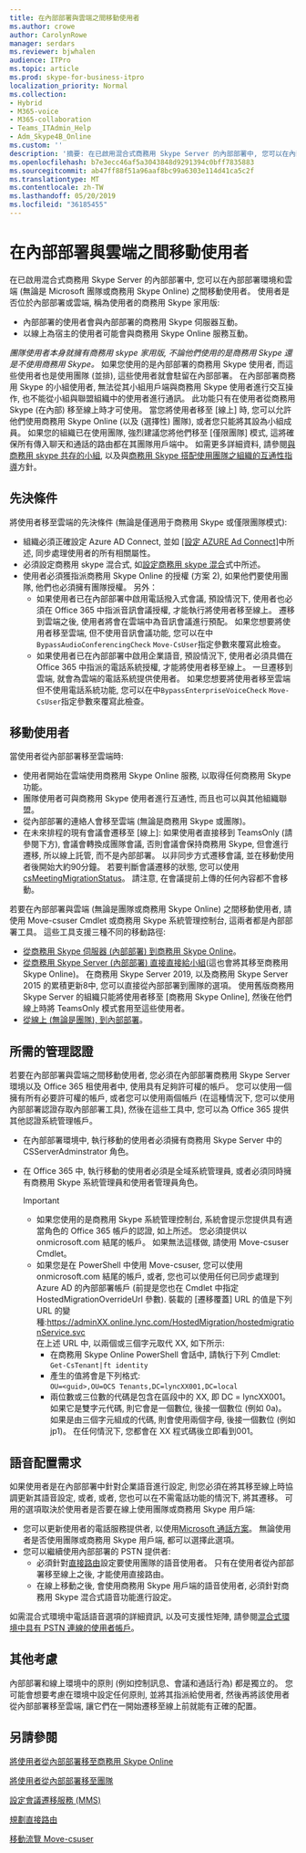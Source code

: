 ```yaml
---
title: 在內部部署與雲端之間移動使用者
ms.author: crowe
author: CarolynRowe
manager: serdars
ms.reviewer: bjwhalen
audience: ITPro
ms.topic: article
ms.prod: skype-for-business-itpro
localization_priority: Normal
ms.collection:
- Hybrid
- M365-voice
- M365-collaboration
- Teams_ITAdmin_Help
- Adm_Skype4B_Online
ms.custom: ''
description: '摘要: 在已啟用混合式商務用 Skype Server 的內部部署中, 您可以在內部部署環境和雲端 (無論是 Microsoft 團隊或商務用 Skype Online) 之間移動使用者。'
ms.openlocfilehash: b7e3ecc46af5a3043848d9291394c0bff7835883
ms.sourcegitcommit: ab47ff88f51a96aaf8bc99a6303e114d41ca5c2f
ms.translationtype: MT
ms.contentlocale: zh-TW
ms.lasthandoff: 05/20/2019
ms.locfileid: "36185455"
---
```

# <a name="move-users-between-on-premises-and-cloud"></a>在內部部署與雲端之間移動使用者

在已啟用混合式商務用 Skype Server 的內部部署中, 您可以在內部部署環境和雲端 (無論是 Microsoft 團隊或商務用 Skype Online) 之間移動使用者。 使用者是否位於內部部署或雲端, 稱為使用者的商務用 Skype 家用版:

- 內部部署的使用者會與內部部署的商務用 Skype 伺服器互動。
- 以線上為宿主的使用者可能會與商務用 Skype Online 服務互動。

*團隊使用者本身就擁有商務用 skype 家用版, 不論他們使用的是商務用 Skype 還是不使用商務用 Skype。* 如果您使用的是內部部署的商務用 Skype 使用者, 而這些使用者也是使用團隊 (並排), 這些使用者就會駐留在內部部署。 在內部部署商務用 Skype 的小組使用者, 無法從其小組用戶端與商務用 Skype 使用者進行交互操作, 也不能從小組與聯盟組織中的使用者進行通訊。 此功能只有在使用者從商務用 Skype (在內部) 移至線上時才可使用。 當您將使用者移至 [線上] 時, 您可以允許他們使用商務用 Skype Online (以及 (選擇性) 團隊), 或者您只能將其設為小組成員。 如果您的組織已在使用團隊, 強烈建議您將他們移至 [僅限團隊] 模式, 這將確保所有傳入聊天和通話的路由都在其團隊用戶端中。 如需更多詳細資料, 請參閱[與商務用 skype 共存的小組](/microsoftteams/coexistence-chat-calls-presence), 以及與[商務用 Skype 搭配使用團隊之組織的互通性指導](/microsoftteams/migration-interop-guidance-for-teams-with-skype)方針。

## <a name="prerequisites"></a>先決條件

將使用者移至雲端的先決條件 (無論是僅適用于商務用 Skype 或僅限團隊模式):

- 組織必須正確設定 Azure AD Connect, 並如 [[設定 AZURE Ad Connect]](configure-azure-ad-connect.md)中所述, 同步處理使用者的所有相關屬性。
- 必須設定商務用 skype 混合式, 如[設定商務用 skype 混合](configure-federation-with-skype-for-business-online.md)式中所述。
- 使用者必須獲指派商務用 Skype Online 的授權 (方案 2), 如果他們要使用團隊, 他們也必須擁有團隊授權。  另外：
    - 如果使用者已在內部部署中啟用電話撥入式會議, 預設情況下, 使用者也必須在 Office 365 中指派音訊會議授權, 才能執行將使用者移至線上。 遷移到雲端之後, 使用者將會在雲端中為音訊會議進行預配。 如果您想要將使用者移至雲端, 但不使用音訊會議功能, 您可以在中`BypassAudioConferencingCheck` `Move-CsUser`指定參數來覆寫此檢查。
    - 如果使用者已在內部部署中啟用企業語音, 預設情況下, 使用者必須具備在 Office 365 中指派的電話系統授權, 才能將使用者移至線上。 一旦遷移到雲端, 就會為雲端的電話系統提供使用者。 如果您想要將使用者移至雲端但不使用電話系統功能, 您可以在中`BypassEnterpriseVoiceCheck` `Move-CsUser`指定參數來覆寫此檢查。


## <a name="moving-users"></a>移動使用者

當使用者從內部部署移至雲端時:

- 使用者開始在雲端使用商務用 Skype Online 服務, 以取得任何商務用 Skype 功能。
- 團隊使用者可與商務用 Skype 使用者進行互通性, 而且也可以與其他組織聯盟。
- 從內部部署的連絡人會移至雲端 (無論是商務用 Skype 或團隊)。
- 在未來排程的現有會議會遷移至 [線上]: 如果使用者直接移到 TeamsOnly (請參閱下方), 會議會轉換成團隊會議, 否則會議會保持商務用 Skype, 但會進行遷移, 所以線上託管, 而不是內部部署。  以非同步方式遷移會議, 並在移動使用者後開始大約90分鐘。  若要判斷會議遷移的狀態, 您可以使用[csMeetingMigrationStatus](../../SfbOnline/audio-conferencing-in-office-365/setting-up-the-meeting-migration-service-mms.md#managing-mms)。 請注意, 在會議提前上傳的任何內容都不會移動。

若要在內部部署與雲端 (無論是團隊或商務用 Skype Online) 之間移動使用者, 請使用 Move-csuser Cmdlet 或商務用 Skype 系統管理控制台, 這兩者都是內部部署工具。 這些工具支援三種不同的移動路徑:

- [從商務用 Skype 伺服器 (內部部署) 到商務用 Skype Online](move-users-from-on-premises-to-skype-for-business-online.md)。
- [從商務用 Skype Server (內部部署) 直接直接給小組](move-users-from-on-premises-to-teams.md)(這也會將其移至商務用 Skype Online)。  在商務用 Skype Server 2019, 以及商務用 Skype Server 2015 的累積更新8中, 您可以直接從內部部署到團隊的選項。 使用舊版商務用 Skype Server 的組織只能將使用者移至 [商務用 Skype Online], 然後在他們線上時將 TeamsOnly 模式套用至這些使用者。
- [從線上 (無論是團隊), 到內部部署](move-users-from-the-cloud-to-on-premises.md)。

## <a name="required-administrative-credentials"></a>所需的管理認證

若要在內部部署與雲端之間移動使用者, 您必須在內部部署商務用 Skype Server 環境以及 Office 365 租使用者中, 使用具有足夠許可權的帳戶。 您可以使用一個擁有所有必要許可權的帳戶, 或者您可以使用兩個帳戶 (在這種情況下, 您可以使用內部部署認證存取內部部署工具), 然後在這些工具中, 您可以為 Office 365 提供其他認證系統管理帳戶。  

- 在內部部署環境中, 執行移動的使用者必須擁有商務用 Skype Server 中的 CSServerAdminstrator 角色。
- 在 Office 365 中, 執行移動的使用者必須是全域系統管理員, 或者必須同時擁有商務用 Skype 系統管理員和使用者管理員角色。  

    > [!Important]
    > - 如果您使用的是商務用 Skype 系統管理控制台, 系統會提示您提供具有適當角色的 Office 365 帳戶的認證, 如上所述。 您必須提供以 onmicrosoft.com 結尾的帳戶。 如果無法這樣做, 請使用 Move-csuser Cmdlet。
    >- 如果您是在 PowerShell 中使用 Move-csuser, 您可以使用 onmicrosoft.com 結尾的帳戶, 或者, 您也可以使用任何已同步處理到 Azure AD 的內部部署帳戶 (前提是您也在 Cmdlet 中指定 HostedMigrationOverrideUrl 參數). 裝載的 [遷移覆蓋] URL 的值是下列 URL 的變種:https://adminXX.online.lync.com/HostedMigration/hostedmigrationService.svc<br>在上述 URL 中, 以兩個或三個字元取代 XX, 如下所示:
    >   - 在商務用 Skype Online PowerShell 會話中, 請執行下列 Cmdlet:<br>`Get-CsTenant|ft identity`
    >    - 產生的值將會是下列格式:<br>`OU=<guid>,OU=OCS Tenants,DC=lyncXX001,DC=local`
    >    - 兩位數或三位數的代碼是包含在區段中的 XX, 即 DC = lyncXX001。 如果它是雙字元代碼, 則它會是一個數位, 後接一個數位 (例如 0a)。 如果是由三個字元組成的代碼, 則會使用兩個字母, 後接一個數位 (例如 jp1)。 在任何情況下, 您都會在 XX 程式碼後立即看到001。


## <a name="voice-configuration-requirements"></a>語音配置需求

如果使用者是在內部部署中針對企業語音進行設定, 則您必須在將其移至線上時協調更新其語音設定, 或者, 或者, 您也可以在不需電話功能的情況下, 將其遷移。 可用的選項取決於使用者是否要在線上使用團隊或商務用 Skype 用戶端:

- 您可以更新使用者的電話服務提供者, 以使用[Microsoft 通話方案](/microsoftteams/calling-plans-for-office-365)。 無論使用者是否使用團隊或商務用 Skype 用戶端, 都可以選擇此選項。
- 您可以繼續使用內部部署的 PSTN 提供者:
  - 必須針對[直接路由](/microsoftteams/direct-routing-plan)設定要使用團隊的語音使用者。 只有在使用者從內部部署移至線上之後, 才能使用直接路由。
  - 在線上移動之後, 會使用商務用 Skype 用戶端的語音使用者, 必須針對商務用 Skype 混合式語音功能進行設定。

如需混合式環境中電話語音選項的詳細資訊, 以及可支援性矩陣, 請參閱[混合式環境中具有 PSTN 連線的使用者帳戶](/microsoftteams/direct-routing-user-accounts-in-a-hybrid-environment)。

## <a name="other-considerations"></a>其他考慮

內部部署和線上環境中的原則 (例如控制訊息、會議和通話行為) 都是獨立的。 您可能會想要考慮在環境中設定任何原則, 並將其指派給使用者, 然後再將該使用者從內部部署移至雲端, 讓它們在一開始遷移至線上前就能有正確的配置。

## <a name="see-also"></a>另請參閱

[將使用者從內部部署移至商務用 Skype Online](move-users-from-on-premises-to-skype-for-business-online.md)

[將使用者從內部部署移至團隊](move-users-from-on-premises-to-teams.md)

[設定會議遷移服務 (MMS)](../../SfbOnline/audio-conferencing-in-office-365/setting-up-the-meeting-migration-service-mms.md)

[規劃直接路由](/microsoftteams/direct-routing-plan)

[移動流覽 Move-csuser](https://docs.microsoft.com/en-us/powershell/module/skype/move-csuser)
